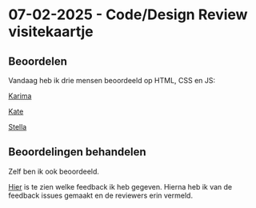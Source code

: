 # 07-02-2025 - Code/Design Review visitekaartje

## Beoordelen

Vandaag heb ik drie mensen beoordeeld op HTML, CSS en JS:

[Karima](https://github.com/Karima002/connect-your-tribe-profile-card-/issues/1)

[Kate](https://github.com/Kitkatisvibing/connect-your-tribe-profile-card/issues/1)

[Stella](https://github.com/misspastelwitch/connect-your-tribe-profile-card/issues/1#issuecomment-2642577913)


## Beoordelingen behandelen

Zelf ben ik ook beoordeeld.

[Hier](https://github.com/DivaniNL/connect-your-tribe-profile-card/issues/2) is te zien welke feedback ik heb gegeven. Hierna heb ik van de feedback issues gemaakt en de reviewers erin vermeld.